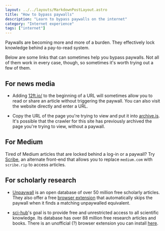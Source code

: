 ```yaml
---
layout: ../../layouts/MarkdownPostLayout.astro
title: "How to bypass paywalls"
description: "Learn to bypass paywalls on the internet"
category: "Internet experience"
tags: ["internet"]
---
```


Paywalls are becoming more and more of a burden. They effectively lock knowledge behind a pay-to-read system.

Below are some links that can sometimes help you bypass paywalls. Not all of them work in every case, though, so sometimes it's worth trying out a few of them.

## For news media

- Adding [12ft.io/](https://12ft.io/) to the beginning of a URL will sometimes allow you to read or share an article without triggering the paywall. You can also visit the website directly and enter a URL.

- Copy the URL of the page you're trying to view and put it into [archive.is](http://archive.is/). It's possible that the crawler for this site has previously archived the page you're trying to view, without a paywall.

## For Medium

Tired of Medium articles that are locked behind a log-in or a paywall? Try [Scribe](https://scribe.rip/), an alternate front-end that allows you to replace `medium.com` with `scribe.rip` to access articles.

## For scholarly research

- [Unpaywall](https://unpaywall.org/) is an open database of over 50 million free scholarly articles. They also offer a free [browser extension](https://unpaywall.org/products/extension) that automatically skips the paywall when it finds a matching unpaywalled equivalent.

- [sci-hub](https://sci-hub.se/)'s goal is to provide free and unrestricted access to all scientific knowledge. Its database has over 88 million free research articles and books. There is an unofficial (?) browser extension you can install [here](https://github.com/gchenfc/sci-hub-now).
